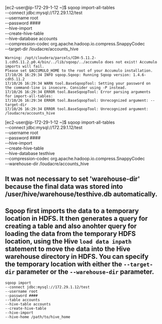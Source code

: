 [ec2-user@ip-172-29-1-12 ~]$ sqoop import-all-tables \
--connect jdbc:mysql://172.29.1.12/test \
--username root \
--password #### \
--hive-import \
--create-hive-table \
--hive-database accounts \
--compression-codec org.apache.hadoop.io.compress.SnappyCodec \
--target-dir /loudacre/accounts_hive

```
Warning: /opt/cloudera/parcels/CDH-5.11.2-1.cdh5.11.2.p0.4/bin/../lib/sqoop/../accumulo does not exist! Accumulo imports will fail.
Please set $ACCUMULO_HOME to the root of your Accumulo installation.
17/10/26 16:29:34 INFO sqoop.Sqoop: Running Sqoop version: 1.4.6-cdh5.11.2
17/10/26 16:29:34 WARN tool.BaseSqoopTool: Setting your password on the command-line is insecure. Consider using -P instead.
17/10/26 16:29:34 ERROR tool.BaseSqoopTool: Error parsing arguments for import-all-tables:
17/10/26 16:29:34 ERROR tool.BaseSqoopTool: Unrecognized argument: --target-dir
17/10/26 16:29:34 ERROR tool.BaseSqoopTool: Unrecognized argument: /loudacre/accounts_hive
```

[ec2-user@ip-172-29-1-12 ~]$ sqoop import-all-tables \
--connect jdbc:mysql://172.29.1.12/test \
--username root \
--password #### \
--hive-import \
--create-hive-table \
--hive-database testhive \
--compression-codec org.apache.hadoop.io.compress.SnappyCodec \
--warehouse-dir /loudacre/accounts_hive

## It was not necessary to set 'warehouse-dir' because the final data was stored into /user/hive/warehouse/testhive.db automatically.

## Sqoop first imports the data to a temporary location in HDFS.  It then generates a query for creating a table and also anohter query for loading the data from the temporary HDFS location, using the Hive `load data inpath` statement to move the data into the Hive warehouse directory in HDFS.  You can specify the temporary location with either the `--target-dir` parameter or the `--warehouse-dir` parameter.

```
sqoop import
--connect jdbc:mysql://172.29.1.12/test
--username root
--password ####
--table accounts
--hive-table accounts
--create-hive-table
--hive-import
--hive-home /path/to/hive_home
```
